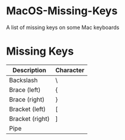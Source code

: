 # MacOS-Missing-Keys
A list of missing keys on some Mac keyboards 

# Missing Keys

Description  | Character
------------- | -------------
Backslash  | \
Brace (left) | {
Brace (right) | }
Bracket (left) | [ 
Bracket (right) | ]
Pipe | |
